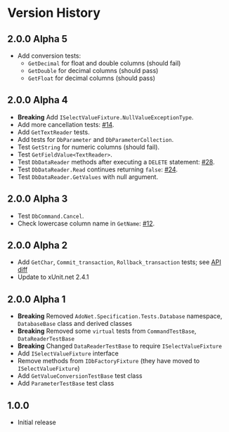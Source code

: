 # Version History

## 2.0.0 Alpha 5

* Add conversion tests:
  * `GetDecimal` for float and double columns (should fail)
  * `GetDouble` for decimal columns (should pass)
  * `GetFloat` for decimal columns (should pass)

## 2.0.0 Alpha 4

* **Breaking** Add `ISelectValueFixture.NullValueExceptionType`.
* Add more cancellation tests: [#14](https://github.com/mysql-net/AdoNetApiTest/pull/14).
* Add `GetTextReader` tests.
* Add tests for `DbParameter` and `DbParameterCollection`.
* Test `GetString` for numeric columns (should fail).
* Test `GetFieldValue<TextReader>`.
* Test `DbDataReader` methods after executing a `DELETE` statement: [#28](https://github.com/mysql-net/AdoNetApiTest/issues/28).
* Test `DbDataReader.Read` continues returning `false`: [#24](https://github.com/mysql-net/AdoNetApiTest/issues/24).
* Test `DbDataReader.GetValues` with null argument.

## 2.0.0 Alpha 3

* Test `DbCommand.Cancel`.
* Check lowercase column name in `GetName`: [#12](https://github.com/mysql-net/AdoNetApiTest/pull/12).

## 2.0.0 Alpha 2

* Add `GetChar`, `Commit_transaction`, `Rollback_transaction` tests; see [API diff](https://www.fuget.org/packages/AdoNet.Specification.Tests/2.0.0-alpha2/lib/netstandard2.0/diff/2.0.0-alpha1/)
* Update to xUnit.net 2.4.1

## 2.0.0 Alpha 1

* **Breaking** Removed `AdoNet.Specification.Tests.Database` namespace, `DatabaseBase` class and derived classes
* **Breaking** Removed some `virtual` tests from `CommandTestBase`, `DataReaderTestBase`
* **Breaking** Changed `DataReaderTestBase` to require `ISelectValueFixture`
* Add `ISelectValueFixture` interface
* Remove methods from `IDbFactoryFixture` (they have moved to `ISelectValueFixture`)
* Add `GetValueConversionTestBase` test class
* Add `ParameterTestBase` test class

## 1.0.0

* Initial release

